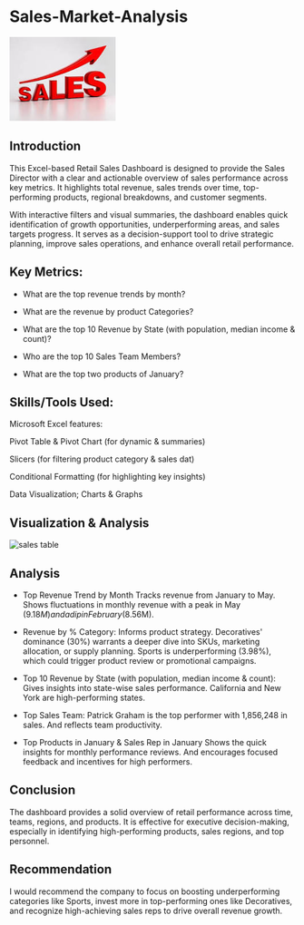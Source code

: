# Sales-Market-Analysis

![sales](https://github.com/thesukurathamzat/Project-Market-Analysis/blob/main/sales.jpeg)

## Introduction
This Excel-based Retail Sales Dashboard is designed to provide the Sales Director with a clear and actionable overview of sales performance across key metrics. It highlights total revenue, sales trends over time, top-performing products, regional breakdowns, and customer segments. 

With interactive filters and visual summaries, the dashboard enables quick identification of growth opportunities, underperforming areas, and sales targets progress. It serves as a decision-support tool to drive strategic planning, improve sales operations, and enhance overall retail performance.

## Key Metrics:

- What are the top revenue trends by month?

- What are the revenue by product Categories?

- What are the top 10 Revenue by State (with population, median income & count)?

- Who are the top 10 Sales Team Members?

- What are the top two products of January?

## Skills/Tools Used:

Microsoft Excel features:

Pivot Table & Pivot Chart (for dynamic & summaries)

Slicers (for filtering product category & sales dat)

Conditional Formatting (for highlighting key insights)

Data Visualization; Charts & Graphs

## Visualization & Analysis
![sales table](https://github.com/thesukurathamzat/Sales-Market-Analysis/blob/main/First%20Excel%20project%20assignment.png)

## Analysis

- Top Revenue Trend by Month
Tracks revenue from January to May.
Shows fluctuations in monthly revenue with a peak in May ($9.18M) and a dip in February ($8.56M).
- Revenue by % Category: Informs product strategy.
Decoratives' dominance (30%) warrants a deeper dive into SKUs, marketing allocation, or supply planning.
Sports is underperforming (3.98%), which could trigger product review or promotional campaigns.

- Top 10 Revenue by State (with population, median income & count): Gives insights into state-wise sales performance. California and New York are high-performing states.

- Top  Sales Team: Patrick Graham is the top performer with 1,856,248 in sales. And reflects team productivity.

- Top Products in January & Sales Rep in January
Shows the quick insights for monthly performance reviews. And encourages focused feedback and incentives for high performers.

## Conclusion 

The dashboard provides a solid overview of retail performance across time, teams, regions, and products. It is effective for executive decision-making, especially in identifying high-performing products, sales regions, and top personnel.

## Recommendation

I would recommend the company to focus on boosting underperforming categories like Sports, invest more in top-performing ones like Decoratives, and recognize high-achieving sales reps to drive overall revenue growth.


